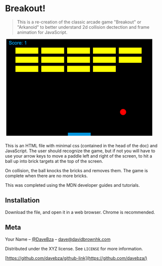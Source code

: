 # Breakout!
> This is a re-creation of the classic arcade game "Breakout" or "Arkanoid" to better understand 2d collision dectection and frame animation for JavaScript.

![](images/readmePreview.png)

This is an HTML file with minimal css (contained in the head of the doc) and JavaScript. The user should recognize the game, but if not you will have to use your arrow keys to move a paddle left and right of the screen, to hit a ball up into brick targets at the top of the screen.

On collision, the ball knocks the bricks and removes them. The game is complete when there are no more bricks.

This was completed using the MDN developer guides and tutorials.

## Installation

Download the file, and open it in a web browser. Chrome is recommended.

## Meta

Your Name – [@DaveBza](https://twitter.com/DaveBza) – dave@davidbrownhk.com

Distributed under the XYZ license. See ``LICENSE`` for more information.

[https://github.com/davebza/github-link](https://github.com/davebza/)
